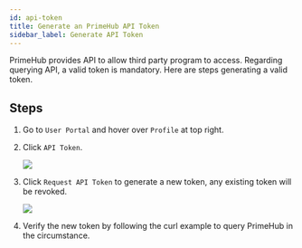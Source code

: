 ```yaml
---
id: api-token
title: Generate an PrimeHub API Token
sidebar_label: Generate API Token
---
```


PrimeHub provides API to allow third party program to access. Regarding querying API, a valid token is mandatory.
Here are steps generating a valid token.

## Steps

1. Go to `User Portal` and hover over `Profile` at top right.

2. Click `API Token`.

    ![](assets/profile_token.png)

3. Click `Request API Token` to generate a new token, any existing token will be revoked.

    ![](assets/api_token.png)

4. Verify the new token by following the curl example to query PrimeHub in the circumstance.
